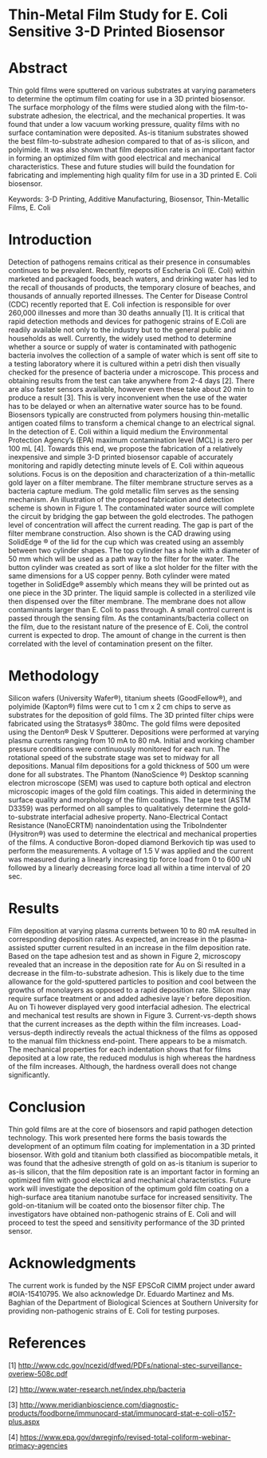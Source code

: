# Thin-Metal Film Study for E. Coli Sensitive 3-D Printed Biosensor
# Abstract
Thin gold films were sputtered on various substrates at varying parameters to determine the optimum film coating for use in a 3D printed biosensor. The surface morphology of the films were studied along with the film-to-substrate adhesion, the electrical, and the mechanical properties. It was found that under a low vacuum working pressure, quality films with no surface contamination were deposited. As-is titanium substrates showed the best film-to-substrate adhesion compared to that of as-is silicon, and polyimide. It was also shown that film deposition rate is an important factor in forming an optimized film with good electrical and mechanical characteristics. These and future studies will build the foundation for fabricating and implementing high quality film for use in a 3D printed E. Coli biosensor.

Keywords: 3-D Printing, Additive Manufacturing, Biosensor, Thin-Metallic Films, E. Coli

# Introduction
Detection of pathogens remains critical as their presence in consumables continues to be prevalent. Recently, reports of Escheria Coli (E. Coli) within marketed and packaged foods, beach waters, and drinking water has led to the recall of thousands of products, the temporary closure of beaches, and thousands of annually reported illnesses. The Center for Disease Control (CDC) recently reported that E. Coli infection is responsible for over 260,000 illnesses and more than 30 deaths annually [1]. It is critical that rapid detection methods and devices for pathogenic strains of E.Coli are readily available not only to the industry but to the general public and households as well. Currently, the widely used method to determine whether a source or supply of water is contaminated with pathogenic bacteria involves the collection of a sample of water which is sent off site to a testing laboratory where it is cultured within a petri dish then visually checked for the presence of bacteria under a microscope. This process and obtaining results from the test can take anywhere from 2-4 days [2]. There are also faster sensors available, however even these take about 20 min to produce a result [3]. This is very inconvenient when the use of the water has to be delayed or when an alternative water source has to be found. Biosensors typically are constructed from polymers housing thin-metallic antigen coated films to transform a chemical change to an electrical signal. In the detection of E. Coli within a liquid medium the Environmental Protection Agency’s (EPA) maximum contamination level (MCL) is zero per 100 mL [4].
Towards this end, we propose the fabrication of a relatively inexpensive and simple 3-D printed biosensor capable of accurately monitoring and rapidly detecting minute levels of E. Coli within aqueous solutions. Focus is on the deposition and characterization of a thin-metallic gold layer on a filter membrane. The filter membrane structure serves as a bacteria capture medium. The gold metallic film serves as the sensing mechanism. An illustration of the proposed fabrication and detection scheme is shown in Figure 1. The contaminated water source will complete the circuit by bridging the gap between the gold electrodes. The pathogen level of concentration will affect the current reading. The gap is part of the filter membrane construction. Also shown is the CAD drawing using SolidEdge ® of the lid for the cup which was created using an assembly between two cylinder shapes. The top cylinder has a hole with a diameter of 50 mm which will be used as a path way to the filter for the water. The button cylinder was created as sort of like a slot holder for the filter with the same dimensions for a US copper penny. Both cylinder were mated together in SolidEdge® assembly which means they will be printed out as one piece in the 3D printer.
The liquid sample is collected in a sterilized vile then dispensed over the filter membrane. The membrane does not allow contaminants larger than E. Coli to pass through. A small control current is passed through the sensing film. As the contaminants/bacteria collect on the film, due to the resistant nature of the presence of E. Coli, the control current is expected to drop. The amount of change in the current is then correlated with the level of contamination present on the filter.

# Methodology
Silicon wafers (University Wafer®), titanium sheets (GoodFellow®), and polyimide (Kapton®) films were cut to 1 cm x 2 cm chips to serve as substrates for the deposition of gold films. The 3D printed filter chips were fabricated using the Stratasys® 380mc. The gold films were deposited using the Denton® Desk V Sputterer. Depositions were performed at varying plasma currents ranging from 10 mA to 80 mA. Initial and working chamber pressure conditions were continuously monitored for each run. The rotational speed of the substrate stage was set to midway for all depositions. Manual film depositions for a gold thickness of 500 um were done for all substrates. The Phantom (NanoScience ®) Desktop scanning electron microscope (SEM) was used to capture both optical and electron microscopic images of the gold film coatings. This aided in determining the surface quality and morphology of the film coatings. The tape test (ASTM D3359) was performed on all samples to qualitatively determine the gold-to-substrate interfacial adhesive property. Nano-Electrical Contact Resistance (NanoECRTM) nanoindentation using the TriboIndenter (Hysitron®) was used to determine the electrical and mechanical properties of the films. A conductive Boron-doped diamond Berkovich tip was used to perform the measurements. A voltage of 1.5 V was applied and the current was measured during a linearly increasing tip force load from 0 to 600 uN followed by a linearly decreasing force load all within a time interval of 20 sec.

# Results
Film deposition at varying plasma currents between 10 to 80 mA resulted in corresponding deposition rates. As expected, an increase in the plasma-assisted sputter current resulted in an increase in the film deposition rate. Based on the tape adhesion test and as shown in Figure 2, microscopy revealed that an increase in the deposition rate for Au on Si resulted in a decrease in the film-to-substrate adhesion. This is likely due to the time allowance for the gold-sputtered particles to position and cool between the growths of monolayers as opposed to a rapid deposition rate. Silicon may require surface treatment or and added adhesive laye`r before deposition. Au on Ti however displayed very good interfacial adhesion. The electrical and mechanical test results are shown in Figure 3. Current-vs-depth shows that the current increases as the depth within the film increases. Load-versus-depth indirectly reveals the actual thickness of the films as opposed to the manual film thickness end-point. There appears to be a mismatch. The mechanical properties for each indentation shows that for films deposited at a low rate, the reduced modulus is high whereas the hardness of the film increases. Although, the hardness overall does not change significantly.

# Conclusion
Thin gold films are at the core of biosensors and rapid pathogen detection technology. This work presented here forms the basis towards the development of an optimum film coating for implementation in a 3D printed biosensor. With gold and titanium both classified as biocompatible metals, it was found that the adhesive strength of gold on as-is titanium is superior to as-is silicon, that the film deposition rate is an important factor in forming an optimized film with good electrical and mechanical characteristics.
Future work will investigate the deposition of the optimum gold film coating on a high-surface area titanium nanotube surface for increased sensitivity. The gold-on-titanium will be coated onto the biosensor filter chip. The investigators have obtained non-pathogenic strains of E. Coli and will proceed to test the speed and sensitivity performance of the 3D printed sensor.

# Acknowledgments
The current work is funded by the NSF EPSCoR CIMM project under award #OIA-15410795. We also acknowledge Dr. Eduardo Martinez and Ms. Baghian of the Department of Biological Sciences at Southern University for providing non-pathogenic strains of E. Coli for testing purposes.

# References
[1] http://www.cdc.gov/ncezid/dfwed/PDFs/national-stec-surveillance-overiew-508c.pdf

[2] http://www.water-research.net/index.php/bacteria

[3] http://www.meridianbioscience.com/diagnostic-products/foodborne/immunocard-stat/immunocard-stat-e-coli-o157-plus.aspx

[4] https://www.epa.gov/dwreginfo/revised-total-coliform-webinar-primacy-agencies
